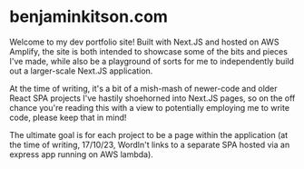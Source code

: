 # benjaminkitson.com

Welcome to my dev portfolio site! Built with Next.JS and hosted on AWS Amplify, the site is both intended to showcase some of the bits and pieces I've made, while also be a playground of sorts for me to independently build out a larger-scale Next.JS application.

At the time of writing, it's a bit of a mish-mash of newer-code and older React SPA projects I've hastily shoehorned into Next.JS pages, so on the off chance you're reading this with a view to potentially employing me to write code, please keep that in mind!

The ultimate goal is for each project to be a page within the application (at the time of writing, 17/10/23, Wordln't links to a separate SPA hosted via an express app running on AWS lambda).

